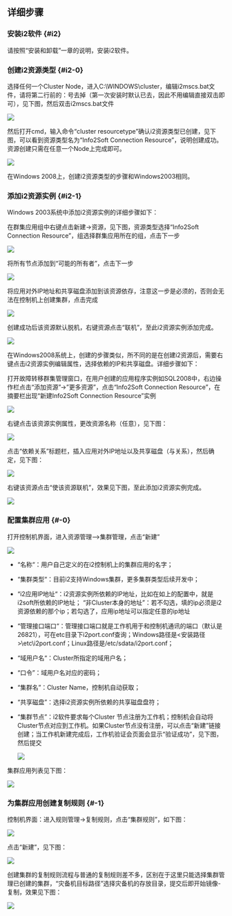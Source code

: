 ## 详细步骤

### 安装i2软件 {#i2}

请按照“安装和卸载”一章的说明，安装i2软件。

### 创建i2资源类型 {#i2-0}

选择任何一个Cluster Node，进入C:\WINDOWS\cluster，编辑i2mscs.bat文件，请将第二行前的：号去掉（第一次安装时默认已去，因此不用编辑直接双击即可），见下图，然后双击i2mscs.bat文件  

![](/assets/V6.128284.png)

然后打开cmd，输入命令“cluster resourcetype”确认i2资源类型已创建，见下图，可以看到资源类型名为“Info2Soft Connection Resource”，说明创建成功。资源创建只需在任意一个Node上完成即可。
  
![](/assets/V6.128407.png)

在Windows 2008上，创建i2资源类型的步骤和Windows2003相同。

### 添加i2资源实例 {#i2-1}

Windows 2003系统中添加i2资源实例的详细步骤如下：

在群集应用组中右键点击新建-&gt;资源，见下图，资源类型选择“Info2Soft Connection Resource”，组选择群集应用所在的组，点击下一步  

![](/assets/V6.128571.png)
  
将所有节点添加到“可能的所有者”，点击下一步
  
![](/assets/V6.128596.png)

将应用对外IP地址和共享磁盘添加到该资源依存，注意这一步是必须的，否则会无法在控制机上创建集群，点击完成

![](/assets/V6.128652.png)

创建成功后该资源默认脱机，右键资源点击“联机”，至此i2资源实例添加完成。  

![](/assets/V6.128693.png)

在Windows2008系统上，创建的步骤类似，所不同的是在创建i2资源后，需要右键点击i2资源实例编辑属性，选择依赖的IP和共享磁盘。详细步骤如下：

打开故障转移群集管理窗口，在用户创建的应用程序实例如SQL2008中，右边操作栏点击“添加资源”-&gt;”更多资源”，点击“Info2Soft Connection Resource”，在摘要栏出现“新建Info2Soft Connection Resource”实例  

![](/assets/V6.128905.png)

右键点击该资源实例属性，更改资源名称（任意），见下图：  

![](/assets/V6.128935.png)

点击“依赖关系”标题栏，插入应用对外IP地址以及共享磁盘（与关系），然后确定，见下图：  

![](/assets/V6.128981.png)

右键该资源点击“使该资源联机”，效果见下图，至此添加i2资源实例完成。  

![](/assets/V6.129019.png)

### 配置集群应用 {#-0}

打开控制机界面，进入资源管理--&gt;集群管理，点击“新建”  

![](/assets/V7.029057.png)

* “名称“：用户自己定义的在i2控制机上的集群应用的名字；

* “集群类型“：目前i2支持Windows集群，更多集群类型后续开发中；

* “i2应用IP地址“：i2资源实例所依赖的IP地址，比如在如上的配置中，就是i2soft所依赖的IP地址；
“非Cluster本身的地址”：若不勾选，填的ip必须是i2资源依赖的那个ip；若勾选了，应用ip地址可以指定任意的ip地址

* “管理接口端口“：管理接口端口就是工作机用于和控制机通讯的端口（默认是26821），可在etc目录下i2port.conf查询；Windows路径是&lt;安装路径&gt;\etc\i2port.conf；Linux路径是/etc/sdata/i2port.conf；

* “域用户名“：Cluster所指定的域用户名；

* “口令”：域用户名对应的密码；

* “集群名”：Cluster Name，控制机自动获取；

* “共享磁盘”：选择i2资源实例所依赖的共享磁盘盘符；

* “集群节点”：i2软件要求每个Cluster 节点注册为工作机；控制机会自动将Cluster节点对应到工作机。如果Cluster节点没有注册，可以点击“新建”链接创建；当工作机新建完成后，工作机验证会页面会显示“验证成功”，见下图，然后提交

  ![](/assets/V7.029587.png)

集群应用列表见下图：

  
![](/assets/V7.029603.png)

### 为集群应用创建复制规则 {#-1}

控制机界面：进入规则管理-&gt;复制规则，点击“集群规则”，如下图：

![](/assets/V7.201811151515.png)

点击“新建”，见下图：  

![](/assets/V7.029648.png)

创建集群的复制规则流程与普通的复制规则差不多，区别在于这里只能选择集群管理已创建的集群，“灾备机目标路径”选择灾备机的存放目录，提交后即开始镜像-复制，效果见下图：
  
![](/assets/V7.029733.png)

